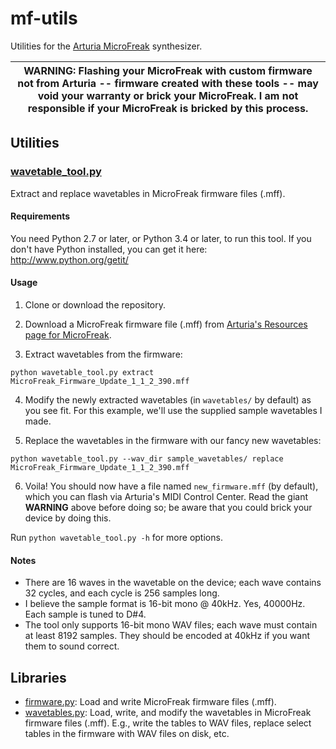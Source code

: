 # mf-utils

Utilities for the [Arturia MicroFreak](https://www.arturia.com/products/hardware-synths/microfreak) synthesizer.

| WARNING: Flashing your MicroFreak with custom firmware not from Arturia -- firmware created with these tools -- may void your warranty or brick your MicroFreak. I am not responsible if your MicroFreak is bricked by this process. |
| --- |

## Utilities

### [wavetable_tool.py](https://github.com/dcower/mf-utils/blob/master/wavetable_tool.py)
Extract and replace wavetables in MicroFreak firmware files (.mff).

#### Requirements
You need Python 2.7 or later, or Python 3.4 or later, to run this tool. If you don't have Python installed, you can get it here: http://www.python.org/getit/

#### Usage
1. Clone or download the repository.

2. Download a MicroFreak firmware file (.mff) from [Arturia's Resources page for MicroFreak](https://www.arturia.com/products/hardware-synths/microfreak/resources).

3. Extract wavetables from the firmware:

```
python wavetable_tool.py extract MicroFreak_Firmware_Update_1_1_2_390.mff
```

4. Modify the newly extracted wavetables (in `wavetables/` by default) as you see fit. For this example, we'll use the supplied sample wavetables I made.

5. Replace the wavetables in the firmware with our fancy new wavetables:

```
python wavetable_tool.py --wav_dir sample_wavetables/ replace MicroFreak_Firmware_Update_1_1_2_390.mff
```

6. Voila! You should now have a file named `new_firmware.mff` (by default), which you can flash via Arturia's MIDI Control Center. Read the giant **WARNING** above before doing so; be aware that you could brick your device by doing this.

Run `python wavetable_tool.py -h` for more options.

#### Notes
* There are 16 waves in the wavetable on the device; each wave contains 32 cycles, and each cycle is 256 samples long.
* I believe the sample format is 16-bit mono @ 40kHz. Yes, 40000Hz. Each sample is tuned to D#4.
* The tool only supports 16-bit mono WAV files; each wave must contain at least 8192 samples. They should be encoded at 40kHz if you want them to sound correct.

## Libraries

* [firmware.py](https://github.com/dcower/mf-utils/blob/master/firmware.py): Load and write MicroFreak firmware files (.mff).
* [wavetables.py](https://github.com/dcower/mf-utils/blob/master/wavetables.py): Load, write, and modify the wavetables in MicroFreak firmware files (.mff). E.g., write the tables to WAV files, replace select tables in the firmware with WAV files on disk, etc.
